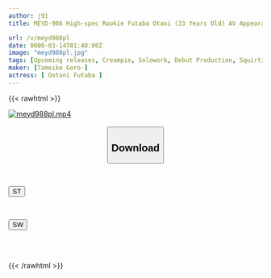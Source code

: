 ```yaml
---
author: j91
title: MEYD-988 High-spec Rookie Futaba Otani (33 Years Old) AV Appearance. Sweat, Cum, Saliva... Body Fluids Leaking Hard SEX Special!!

url: /v/meyd988pl
date: 0000-03-14T01:40:00Z
image: "meyd988pl.jpg"
tags: [Upcoming releases, Creampie, Solowork, Debut Production, Squirting, Mature Woman, Sweat	]
maker: [Tameike Goro-]
actress: [ Ootani Futaba ]
---
```



{{< rawhtml >}}

<div class="video" data-videoid="pending_link.html">
    <a href="javascript:;">
        <img src="/v/meyd988pl/meyd988pl.jpg" width="WIDTH" height="HEIGHT" alt="meyd988pl.mp4" loading="lazy">
    </a>
</div>

<script type="text/javascript" src="https://j91.asia/asset/on-demand-pend.js"></script>

<br>
  <link rel="stylesheet" href="https://j91.asia/asset/bs5.css">
  
  <center>
  <button class="btn btn-primary" type="button" data-bs-toggle="collapse" data-bs-target=".multi-collapse" aria-expanded="false" aria-controls="multiCollapseExample1 multiCollapseExample2"><h2>Download</h2></button></center>
</p>
<div class="row">
  <div class="col">
    <div class="collapse multi-collapse" id="multiCollapseExample1">
      <div class="card card-body">
	      	      <br>
<div class="buttons">  
<p><a href="https://j91.asia/pending_link.html" target="_blank"><button class="btn-hover color-3"><i class="fa fa-download"></i> ST</button></a></p></div>
    </div>
  </div>
</div>
  <div class="col">
    <div class="collapse multi-collapse" id="multiCollapseExample2">
      <div class="card card-body">
	      <br>
<div class="buttons">
<p><a href="https://j91.asia/pending_link.html" target="_blank"><button class="btn-hover color-2"><i class="fa fa-download"></i> SW</button></a></p></div>
<br><br>
      </div>
    </div>
  </div>
</div>

{{< /rawhtml >}}